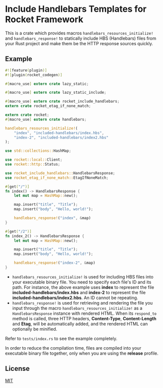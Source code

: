 Include Handlebars Templates for Rocket Framework
====================

This is a crate which provides macros `handlebars_resources_initialize!` and `handlebars_response!` to statically include HBS (Handlebars) files from your Rust project and make them be the HTTP response sources quickly.

## Example

```rust
#![feature(plugin)]
#![plugin(rocket_codegen)]

#[macro_use] extern crate lazy_static;

#[macro_use] extern crate lazy_static_include;

#[macro_use] extern crate rocket_include_handlebars;
extern crate rocket_etag_if_none_match;

extern crate rocket;
#[macro_use] extern crate handlebars;

handlebars_resources_initialize!(
    "index", "included-handlebars/index.hbs",
    "index-2", "included-handlebars/index2.hbs"
);

use std::collections::HashMap;

use rocket::local::Client;
use rocket::http::Status;

use rocket_include_handlebars::HandlebarsResponse;
use rocket_etag_if_none_match::EtagIfNoneMatch;

#[get("/")]
fn index() -> HandlebarsResponse {
    let mut map = HashMap::new();

    map.insert("title", "Title");
    map.insert("body", "Hello, world!");

    handlebars_response!("index", &map)
}

#[get("/2")]
fn index_2() -> HandlebarsResponse {
    let mut map = HashMap::new();

    map.insert("title", "Title");
    map.insert("body", "Hello, world!");

    handlebars_response!("index-2", &map)
}
```

* `handlebars_resources_initialize!` is used for including HBS files into your executable binary file. You need to specify each file's ID and its path. For instance, the above example uses **index** to represent the file **included-handlebars/index.hbs** and **index-2** to represent the file **included-handlebars/index2.hbs**. An ID cannot be repeating.
* `handlebars_response!` is used for retrieving and rendering the file you input through the macro `handlebars_resources_initialize!` as a `HandlebarsResponse` instance with rendered HTML. When its `respond_to` method is called, three HTTP headers, **Content-Type**, **Content-Length** and **Etag**, will be automatically added, and the rendered HTML can optionally be minified.

Refer to `tests/index.rs` to see the example completely.

In order to reduce the compilation time, files are compiled into your executable binary file together, only when you are using the **release** profile.

## License

[MIT](LICENSE)